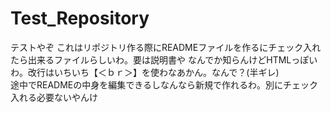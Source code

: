 # Test_Repository
テストやぞ
これはリポジトリ作る際にREADMEファイルを作るにチェック入れたら出来るファイルらしいわ。要は説明書や
なんでか知らんけどHTMLっぽいわ。改行はいちいち【＜ｂｒ＞】を使わなあかん。なんで？(半ギレ)<br>
途中でREADMEの中身を編集できるしなんなら新規で作れるわ。別にチェック入れる必要ないやんけ
